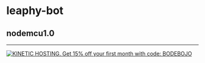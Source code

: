 # leaphy-bot
## nodemcu1.0
---
[![KINETIC HOSTING. Get 15% off your first month with code: BODEBOJO](https://cdn.modrinth.com/data/cached_images/087dad2c8275a9bca249735ce0050a83d4bd9e89.png)](https://billing.kinetichosting.net/aff.php?aff=783)
